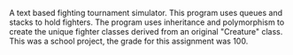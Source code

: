 A text based fighting tournament simulator.  This program uses queues and stacks to hold fighters.  The program uses inheritance and polymorphism to create the unique fighter classes derived from an original "Creature" class.  This was a school project, the grade for this assignment was 100.
